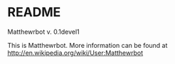 README
======

Matthewrbot v. 0.1devel1

This is Matthewrbot.  More information can be found at http://en.wikipedia.org/wiki/User:Matthewrbot